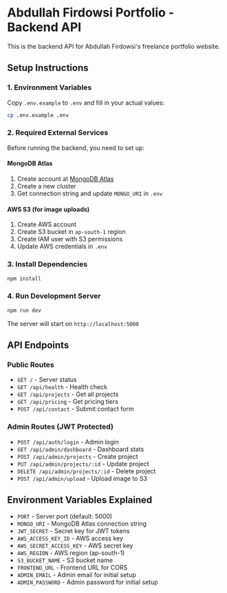 # Abdullah Firdowsi Portfolio - Backend API

This is the backend API for Abdullah Firdowsi's freelance portfolio website.

## Setup Instructions

### 1. Environment Variables

Copy `.env.example` to `.env` and fill in your actual values:

```bash
cp .env.example .env
```

### 2. Required External Services

Before running the backend, you need to set up:

#### MongoDB Atlas
1. Create account at [MongoDB Atlas](https://www.mongodb.com/atlas)
2. Create a new cluster
3. Get connection string and update `MONGO_URI` in `.env`

#### AWS S3 (for image uploads)
1. Create AWS account
2. Create S3 bucket in `ap-south-1` region
3. Create IAM user with S3 permissions
4. Update AWS credentials in `.env`

### 3. Install Dependencies

```bash
npm install
```

### 4. Run Development Server

```bash
npm run dev
```

The server will start on `http://localhost:5000`

## API Endpoints

### Public Routes
- `GET /` - Server status
- `GET /api/health` - Health check
- `GET /api/projects` - Get all projects
- `GET /api/pricing` - Get pricing tiers
- `POST /api/contact` - Submit contact form

### Admin Routes (JWT Protected)
- `POST /api/auth/login` - Admin login
- `GET /api/admin/dashboard` - Dashboard stats
- `POST /api/admin/projects` - Create project
- `PUT /api/admin/projects/:id` - Update project
- `DELETE /api/admin/projects/:id` - Delete project
- `POST /api/admin/upload` - Upload image to S3

## Environment Variables Explained

- `PORT` - Server port (default: 5000)
- `MONGO_URI` - MongoDB Atlas connection string
- `JWT_SECRET` - Secret key for JWT tokens
- `AWS_ACCESS_KEY_ID` - AWS access key
- `AWS_SECRET_ACCESS_KEY` - AWS secret key
- `AWS_REGION` - AWS region (ap-south-1)
- `S3_BUCKET_NAME` - S3 bucket name
- `FRONTEND_URL` - Frontend URL for CORS
- `ADMIN_EMAIL` - Admin email for initial setup
- `ADMIN_PASSWORD` - Admin password for initial setup